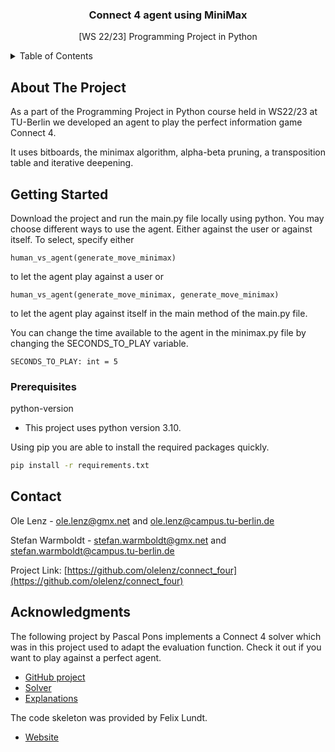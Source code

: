 <div align="center">

  <h3 align="center">Connect 4 agent using MiniMax</h3>

  <p align="center">
    [WS 22/23] Programming Project in Python
  </p>
</div>



<!-- TABLE OF CONTENTS -->
<details>
  <summary>Table of Contents</summary>
  <ol>
    <li>
      <a href="#about-the-project">About The Project</a>
    </li>
    <li>
      <a href="#getting-started">Getting Started</a>
      <ul>
        <li><a href="#prerequisites">Prerequisites</a></li>
        <li><a href="#installation">Installation</a></li>
      </ul>
    </li>
    <li><a href="#contact">Contact</a></li>
    <li><a href="#acknowledgments">Acknowledgments</a></li>
  </ol>
</details>



<!-- ABOUT THE PROJECT -->
## About The Project
As a part of the Programming Project in Python course held in WS22/23 at TU-Berlin we developed an agent to play the perfect information game Connect 4. 

It uses bitboards, the minimax algorithm, alpha-beta pruning, a transposition table and iterative deepening.



<!-- GETTING STARTED -->
## Getting Started

Download the project and run the main.py file locally using python. You may choose different ways to use the agent. Either against the user or against itself. To select, specify either
```
human_vs_agent(generate_move_minimax)
```
to let the agent play against a user or 
```
human_vs_agent(generate_move_minimax, generate_move_minimax)
```
to let the agent play against itself in the main method of the main.py file.

You can change the time available to the agent in the minimax.py file by changing the SECONDS_TO_PLAY variable.
```
SECONDS_TO_PLAY: int = 5
```

### Prerequisites
python-version
  * This project uses python version 3.10.

Using pip you are able to install the required packages quickly.
  ```sh
  pip install -r requirements.txt
  ```


<!-- CONTACT -->
## Contact

Ole Lenz - ole.lenz@gmx.net and ole.lenz@campus.tu-berlin.de

Stefan Warmboldt - stefan.warmboldt@gmx.net and stefan.warmboldt@campus.tu-berlin.de

Project Link: [https://github.com/olelenz/connect_four](https://github.com/olelenz/connect_four)


<!-- ACKNOWLEDGMENTS -->
## Acknowledgments

The following project by Pascal Pons implements a Connect 4 solver which was in this project used to adapt the evaluation function. Check it out if you want to play against a perfect agent.

* [GitHub project](https://github.com/PascalPons/connect4)
* [Solver](https://connect4.gamesolver.org/en/)
* [Explanations](http://blog.gamesolver.org/)

The code skeleton was provided by Felix Lundt.
* [Website](https://www.sprekelerlab.org/felix/)
